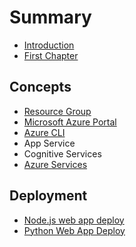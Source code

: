 # Summary

* [Introduction](README.md)
* [First Chapter](chapter1.md)

## Concepts

* [Resource Group](resource-group.md)
* [Microsoft Azure Portal](concepts/microsoft-azure-portal.md)
* [Azure CLI](azure-cli.md)
* App Service
* Cognitive Services
* [Azure Services](concepts/azure-services.md)

## Deployment

* [Node.js web app deploy](deployment/nodejs-web-app-deploy.md)
* [Python Web App Deploy](deployment/python-web-app-deploy.md)

